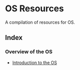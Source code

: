# OS Resources
A compilation of resources for OS.

## Index
### Overview of the OS
- [Introduction to the OS](https://www.geeksforgeeks.org/introduction-of-operating-system-set-1/)
